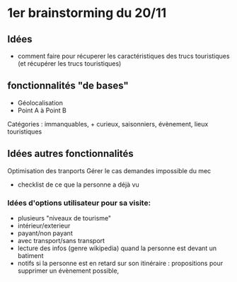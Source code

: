 # 1er brainstorming du 20/11

## Idées

- comment faire pour récuperer les caractéristiques des trucs touristiques (et récupérer les trucs touristiques)

## fonctionnalités "de bases"
- Géolocalisation
- Point A à Point B

Catégories : immanquables, + curieux, saisonniers, évènement, lieux touristiques

## Idées autres fonctionnalités
Optimisation des tranports
Gérer le cas demandes impossible du mec
- checklist de ce que la personne a déjà vu

### Idées d'options utilisateur pour sa visite:
<!-- Options possibles: -->
- plusieurs "niveaux de tourisme"
- intérieur/exterieur
- payant/non payant
- avec transport/sans transport
- lecture des infos (genre wikipedia) quand la personne est devant un batiment
- notifs si la personne est en retard sur son itinéraire : propositions pour supprimer un évènement possible, 